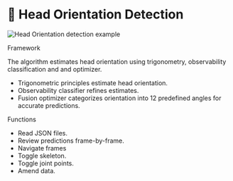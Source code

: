 # 📐 Head Orientation Detection

![Head Orientation detection example](https://shiki65536.github.io/img/posts/orientation.png)

Framework

The algorithm estimates head orientation using trigonometry, observability classification and and optimizer.
- Trigonometric principles estimate head orientation. 
- Observability classifier refines estimates. 
- Fusion optimizer categorizes orientation into 12 predefined angles for accurate predictions.

Functions

- Read JSON files.
- Review predictions frame-by-frame.
- Navigate frames
- Toggle skeleton.
- Toggle joint points.
- Amend data.
